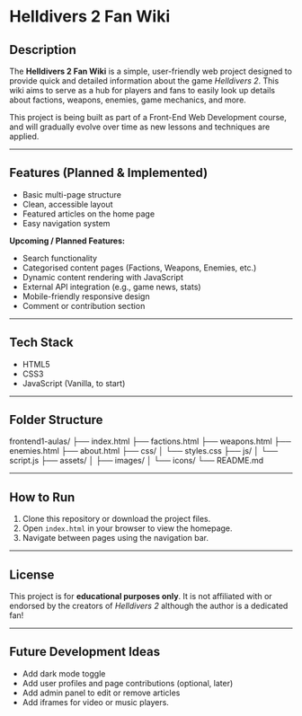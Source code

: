 # Helldivers 2 Fan Wiki

## Description
The **Helldivers 2 Fan Wiki** is a simple, user-friendly web project designed to provide quick and detailed information about the game *Helldivers 2*. This wiki aims to serve as a hub for players and fans to easily look up details about factions, weapons, enemies, game mechanics, and more.

This project is being built as part of a Front-End Web Development course, and will gradually evolve over time as new lessons and techniques are applied.

---

## Features (Planned & Implemented)
- Basic multi-page structure  
- Clean, accessible layout  
- Featured articles on the home page  
- Easy navigation system  

**Upcoming / Planned Features:**
- Search functionality
- Categorised content pages (Factions, Weapons, Enemies, etc.)
- Dynamic content rendering with JavaScript
- External API integration (e.g., game news, stats)
- Mobile-friendly responsive design
- Comment or contribution section

---

## Tech Stack
- HTML5
- CSS3
- JavaScript (Vanilla, to start)

---

## Folder Structure

frontend1-aulas/
├── index.html
├── factions.html
├── weapons.html
├── enemies.html
├── about.html
├── css/
│   └── styles.css
├── js/
│   └── script.js
├── assets/
│   ├── images/
│   └── icons/
└── README.md

---

## How to Run
1. Clone this repository or download the project files.
2. Open `index.html` in your browser to view the homepage.
3. Navigate between pages using the navigation bar.

---

## License
This project is for **educational purposes only**. It is not affiliated with or endorsed by the creators of *Helldivers 2* although the author is a dedicated fan!

---

## Future Development Ideas
- Add dark mode toggle
- Add user profiles and page contributions (optional, later)
- Add admin panel to edit or remove articles
- Add iframes for video or music players.
